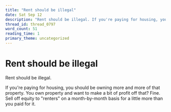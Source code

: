 ```yaml
---
title: "Rent should be illegal"
date: Sat Sep 12
description: "Rent should be illegal. If you're paying for housing, you should be owning more and more of that property."
thread_id: thread_0797
word_count: 51
reading_time: 1
primary_theme: uncategorized
---
```


# Rent should be illegal

Rent should be illegal.

If you're paying for housing, you should be owning more and more of that property. You own property and want to make a bit of profit off that? Fine. Sell off equity to "renters" on a month-by-month basis for a little more than you paid for it.